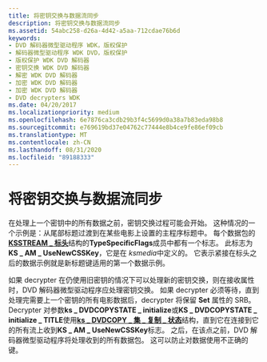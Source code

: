```yaml
---
title: 将密钥交换与数据流同步
description: 将密钥交换与数据流同步
ms.assetid: 54abc258-d26a-4d42-a5aa-712cdae76b6d
keywords:
- DVD 解码器微型驱动程序 WDK，版权保护
- 解码器微型驱动程序 WDK DVD，版权保护
- 版权保护 WDK DVD 解码器
- 密钥交换 WDK DVD 解码器
- 解密 WDK DVD 解码器
- 加密 WDK DVD 解码器
- 加密 WDK DVD 解码器
- DVD decrypters WDK
ms.date: 04/20/2017
ms.localizationpriority: medium
ms.openlocfilehash: 6e7876ca3cdb29b3f4c5699d0a38a7b83eda98b8
ms.sourcegitcommit: e769619bd37e04762c77444e8b4ce9fe86ef09cb
ms.translationtype: MT
ms.contentlocale: zh-CN
ms.lasthandoff: 08/31/2020
ms.locfileid: "89188333"
---
```

# <a name="synchronizing-key-exchange-with-data-flow"></a>将密钥交换与数据流同步





在处理上一个密钥中的所有数据之前，密钥交换过程可能会开始。 这种情况的一个示例是：从尾部标题过渡到在某些电影上设置的主程序标题中。 每个数据包的[**KSSTREAM \_ 标头**](/windows-hardware/drivers/ddi/ks/ns-ks-ksstream_header)结构的**TypeSpecificFlags**成员中都有一个标志。 此标志为 **KS \_ AM \_ UseNewCSSKey**，它是在 *ksmedia*中定义的。 它表示紧接在标头之后的数据示例就是新标题键适用的第一个数据示例。

如果 decrypter 在仍使用旧密钥的情况下可以处理新的密钥交换，则在接收属性时，DVD 解码器微型驱动程序应处理密钥交换。 如果 decrypter 必须等待，直到处理完需要上一个密钥的所有电影数据后，decrypter 将保留 **Set** 属性的 SRB。 Decrypter 对参数**ks \_ DVDCOPYSTATE \_ initialize**或**KS \_ DVDCOPYSTATE \_ initialize \_ TITLE**使用[**ks \_ DVDCOPY \_ 集 \_ 复制 \_ 状态**](/windows-hardware/drivers/ddi/ksmedia/ns-ksmedia-_ks_dvdcopy_set_copy_state)结构，直到它在连接到它的所有流上收到**KS \_ AM \_ UseNewCSSKey**标志。 之后，在该点之前，DVD 解码器微型驱动程序将处理收到的所有数据包。 这可以防止对数据使用不正确的键。

 

